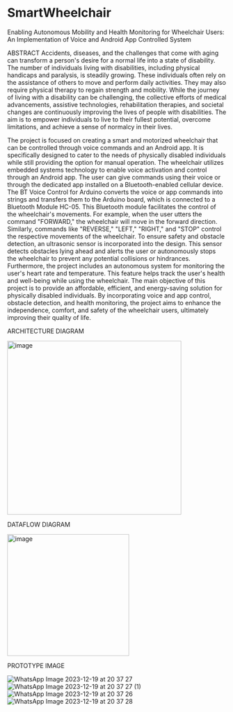 # SmartWheelchair
Enabling Autonomous Mobility and Health  Monitoring for Wheelchair Users: An Implementation of Voice and Android App Controlled System

ABSTRACT
Accidents, diseases, and the challenges that come with aging can transform a person's desire for a normal life into a state of disability. The number of individuals living with disabilities, including physical handicaps and paralysis, is steadily growing. These individuals often rely on the assistance of others to move and perform daily activities. They may also require physical therapy to regain strength and mobility. While the journey of living with a disability can be challenging, the collective efforts of medical advancements, assistive technologies, rehabilitation therapies, and societal changes are continuously improving the lives of people with disabilities. The aim is to empower individuals to live to their fullest potential, overcome limitations, and achieve a sense of normalcy in their lives.

The project is focused on creating a smart and motorized wheelchair that can be controlled through voice commands and an Android app. It is specifically designed to cater to the needs of physically disabled individuals while still providing the option for manual operation. The wheelchair utilizes embedded systems technology to enable voice activation and control through an Android app. The user can give commands using their voice or through the dedicated app installed on a Bluetooth-enabled cellular device. The BT Voice Control for Arduino converts the voice or app commands into strings and transfers them to the Arduino board, which is connected to a Bluetooth Module HC-05. This Bluetooth module facilitates the control of the wheelchair's movements. For example, when the user utters the command "FORWARD," the wheelchair will move in the forward direction. Similarly, commands like "REVERSE," "LEFT," "RIGHT," and "STOP" control the respective movements of the wheelchair. To ensure safety and obstacle detection, an ultrasonic sensor is incorporated into the design. This sensor detects obstacles lying ahead and alerts the user or autonomously stops the wheelchair to prevent any potential collisions or hindrances. Furthermore, the project includes an autonomous system for monitoring the user's heart rate and temperature. This feature helps track the user's health and well-being while using the wheelchair. The main objective of this project is to provide an affordable, efficient, and energy-saving solution for physically disabled individuals. By incorporating voice and app control, obstacle detection, and health monitoring, the project aims to enhance the independence, comfort, and safety of the wheelchair users, ultimately improving their quality of life.

ARCHITECTURE DIAGRAM

<img width="400" alt="image" src="https://github.com/PurvajaNarayan/SmartWheelchair/assets/154343922/de6187d6-10a8-47c8-9602-054f14d0425f">

DATAFLOW DIAGRAM

<img width="280" alt="image" src="https://github.com/PurvajaNarayan/SmartWheelchair/assets/154343922/3ca79486-c4b5-4e1e-b2ea-12c0565ad7ea">

PROTOTYPE IMAGE

![WhatsApp Image 2023-12-19 at 20 37 27](https://github.com/PurvajaNarayan/SmartWheelchair/assets/154343922/4934c3b3-e809-4a72-85f8-c3afc316ab12)
![WhatsApp Image 2023-12-19 at 20 37 27 (1)](https://github.com/PurvajaNarayan/SmartWheelchair/assets/154343922/b8383d55-4c17-4e8d-a314-91e9fb083231)
![WhatsApp Image 2023-12-19 at 20 37 26](https://github.com/PurvajaNarayan/SmartWheelchair/assets/154343922/c3d7b9d8-6423-47a4-9bf1-48c4b881bd05)
![WhatsApp Image 2023-12-19 at 20 37 28](https://github.com/PurvajaNarayan/SmartWheelchair/assets/154343922/8e770943-6a30-4703-ac2e-8b28ce9cd5e7)



